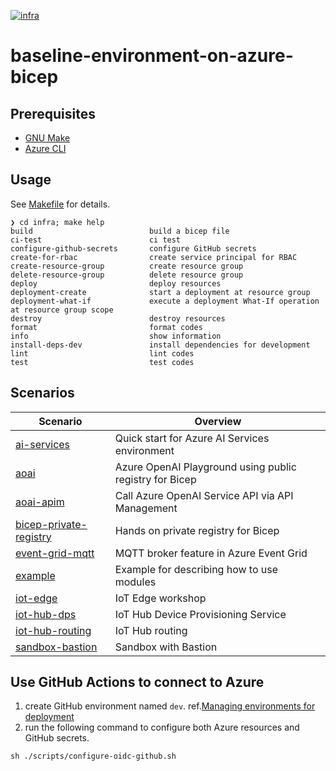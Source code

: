 [![infra](https://github.com/ks6088ts-labs/baseline-environment-on-azure-bicep/actions/workflows/infra.yml/badge.svg?branch=main)](https://github.com/ks6088ts-labs/baseline-environment-on-azure-bicep/actions/workflows/infra.yml?query=branch%3Amain)

# baseline-environment-on-azure-bicep

## Prerequisites

- [GNU Make](https://www.gnu.org/software/make/)
- [Azure CLI](https://github.com/Azure/azure-cli#installation)

## Usage

See [Makefile](./infra/Makefile) for details.

```shell
❯ cd infra; make help
build                          build a bicep file
ci-test                        ci test
configure-github-secrets       configure GitHub secrets
create-for-rbac                create service principal for RBAC
create-resource-group          create resource group
delete-resource-group          delete resource group
deploy                         deploy resources
deployment-create              start a deployment at resource group
deployment-what-if             execute a deployment What-If operation at resource group scope
destroy                        destroy resources
format                         format codes
info                           show information
install-deps-dev               install dependencies for development
lint                           lint codes
test                           test codes
```

## Scenarios

| Scenario                                                                     | Overview                                                |
| ---------------------------------------------------------------------------- | ------------------------------------------------------- |
| [ai-services](./infra/scenarios/ai-services/README.md)                       | Quick start for Azure AI Services environment           |
| [aoai](./infra/scenarios/aoai/README.md)                                     | Azure OpenAI Playground using public registry for Bicep |
| [aoai-apim](./infra/scenarios/aoai-apim/README.md)                           | Call Azure OpenAI Service API via API Management        |
| [bicep-private-registry](./infra/scenarios/bicep-private-registry/README.md) | Hands on private registry for Bicep                     |
| [event-grid-mqtt](./infra/scenarios/event-grid-mqtt/README.md)               | MQTT broker feature in Azure Event Grid                 |
| [example](./infra/scenarios/example/README.md)                               | Example for describing how to use modules               |
| [iot-edge](./infra/scenarios/iot-edge/README.md)                             | IoT Edge workshop                                       |
| [iot-hub-dps](./infra/scenarios/iot-hub-dps/README.md)                       | IoT Hub Device Provisioning Service                     |
| [iot-hub-routing](./infra/scenarios/iot-hub-routing/README.md)               | IoT Hub routing                                         |
| [sandbox-bastion](./infra/scenarios/sandbox-bastion/README.md)               | Sandbox with Bastion                                    |

## Use GitHub Actions to connect to Azure

1. create GitHub environment named `dev`. ref.[Managing environments for deployment](https://docs.github.com/ja/actions/administering-github-actions/managing-environments-for-deployment)
1. run the following command to configure both Azure resources and GitHub secrets.

```shell
sh ./scripts/configure-oidc-github.sh
```
